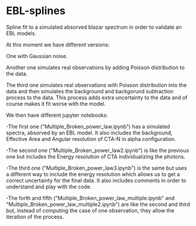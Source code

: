 # EBL-splines
Spline fit to a simulated absorved blazar spectrum in order to validate an EBL models.

At this moment we have different versions:

One with Gaussian noise.

Another one simulates real observations by adding Poisson distribution to the data.

The third one simulates real observations with Poisson distribution into the data and then simulates the background and backgorund subtraction process to the data. This process adds extra uncertainty to the data and of course makes it fit worse with the model.

We then have different jupyter notebooks:

-The first one ("Multiple_Broken_power_law.ipynb") has a simulated spectra, absorved by an EBL model. It also includes the background, Effective Area and Angular resolution of CTA-N in alpha configuration.

-The second one ("Multiple_Broken_power_law2.ipynb") is like the previous one but includes the Energy resolution of CTA individualizing the photons.

-The third one ("Multiple_Broken_power_law3.ipynb") is the same but uses a different way to include the energy resolution which allows us to get a correct uncertainty for the final data. It also includes comments in order to understand and play with the code.

-The forth and fifth ("Multiple_Broken_power_law_multiple.ipynb" and "Multiple_Broken_power_law_multiple2.ipynb") are like the second and third but, instead of computing the case of one observation, they allow the iteration of the process.
